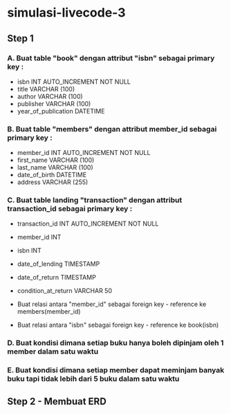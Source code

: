 # simulasi-livecode-3

## Step 1

### A. Buat table "book" dengan attribut "isbn" sebagai primary key :

- isbn INT AUTO_INCREMENT NOT NULL
- title VARCHAR (100)
- author VARCHAR (100)
- publisher VARCHAR (100)
- year_of_publication DATETIME

### B. Buat table "members" dengan attribut member_id sebagai primary key :

- member_id INT AUTO_INCREMENT NOT NULL
- first_name VARCHAR (100)
- last_name VARCHAR (100)
- date_of_birth DATETIME
- address VARCHAR (255)

### C. Buat table landing "transaction" dengan attribut transaction_id sebagai primary key :

- transaction_id INT AUTO_INCREMENT NOT NULL
- member_id INT
- isbn INT
- date_of_lending TIMESTAMP
- date_of_return TIMESTAMP
- condition_at_return VARCHAR 50

- Buat relasi antara "member_id" sebagai foreign key - reference ke members(member_id)
- Buat relasi antara "isbn" sebagai foreign key - reference ke book(isbn)

### D. Buat kondisi dimana setiap buku hanya boleh dipinjam oleh 1 member dalam satu waktu

### E. Buat kondisi dimana setiap member dapat meminjam banyak buku tapi tidak lebih dari 5 buku dalam satu waktu

## Step 2 - Membuat ERD
